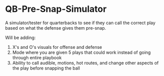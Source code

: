 # QB-Pre-Snap-Simulator
A simulator/tester for quarterbacks to see if they can call the correct play based on what the defense gives them pre-snap.

Will be adding:
1. X's and O's visuals for offense and defense
2. Mode where you are given 5 plays that could work instead of going through entire playbook
3. Ability to call audible, motions, hot routes, and change other aspects of the play before snapping the ball
